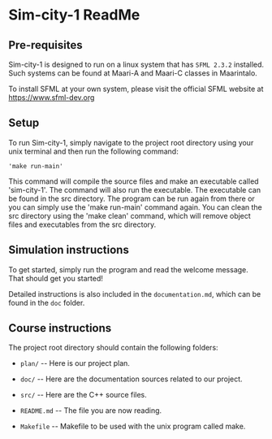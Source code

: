 # Sim-city-1 ReadMe

## Pre-requisites

Sim-city-1 is designed to run on a linux system that has `SFML 2.3.2` installed.
Such systems can be found at Maari-A and Maari-C classes in Maarintalo.

To install SFML at your own system, please visit the official SFML website at
https://www.sfml-dev.org

## Setup

To run Sim-city-1, simply navigate to the project root directory using your unix terminal and then
run the following command:

	'make run-main'

This command will compile the source files and make an executable called 'sim-city-1'. The command will also
run the executable. The executable can be found in the src directory. The program can be run again from
there or you can simply use the 'make run-main' command again. You can clean the src directory using the 'make clean'
command, which will remove object files and executables from the src directory.

## Simulation instructions

To get started, simply run the program and read the welcome message. That should get you started!

Detailed instructions is also included in the `documentation.md`, which can be found in the `doc` folder.

## Course instructions

The project root directory should contain the following folders:

  * `plan/` -- Here is our project plan.

  * `doc/` -- Here are the documentation sources related to our project.

  * `src/` -- Here are the C++ source files.

  * `README.md` -- The file you are now reading.

  * `Makefile`	-- Makefile to be used with the unix program called make.